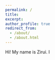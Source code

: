 ```yaml
---
permalink: /
title:
excerpt: 
author_profile: true
redirect_from: 
  - /about/
  - /about.html
---
```


Hi! My name is Zirui. I 
